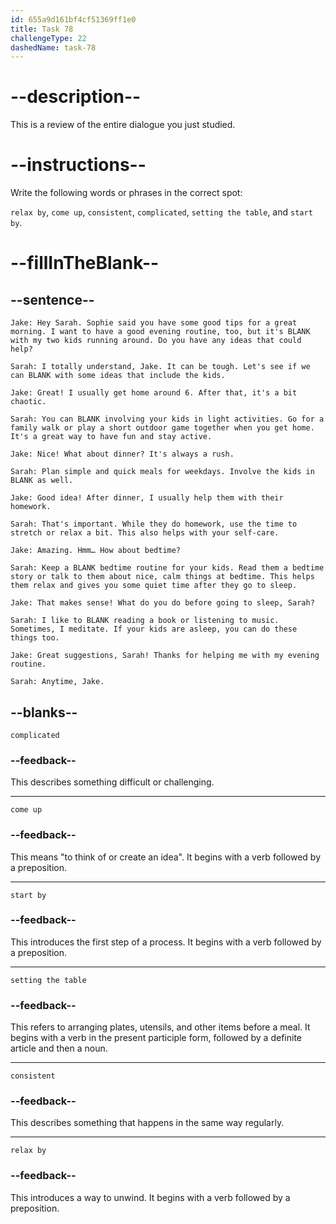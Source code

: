 ```yaml
---
id: 655a9d161bf4cf51369ff1e0
title: Task 78
challengeType: 22
dashedName: task-78
---
```

<!-- REVIEW -->

# --description--

This is a review of the entire dialogue you just studied.

# --instructions--

Write the following words or phrases in the correct spot:

`relax by`, `come up`, `consistent`, `complicated`, `setting the table`, and `start by`.

# --fillInTheBlank--

## --sentence--

`Jake: Hey Sarah. Sophie said you have some good tips for a great morning. I want to have a good evening routine, too, but it's BLANK with my two kids running around. Do you have any ideas that could help?`

`Sarah: I totally understand, Jake. It can be tough. Let's see if we can BLANK with some ideas that include the kids.`

`Jake: Great! I usually get home around 6. After that, it's a bit chaotic.`

`Sarah: You can BLANK involving your kids in light activities. Go for a family walk or play a short outdoor game together when you get home. It's a great way to have fun and stay active.`

`Jake: Nice! What about dinner? It's always a rush.`

`Sarah: Plan simple and quick meals for weekdays. Involve the kids in BLANK as well.`

`Jake: Good idea! After dinner, I usually help them with their homework.`

`Sarah: That's important. While they do homework, use the time to stretch or relax a bit. This also helps with your self-care.`

`Jake: Amazing. Hmm… How about bedtime?`

`Sarah: Keep a BLANK bedtime routine for your kids. Read them a bedtime story or talk to them about nice, calm things at bedtime. This helps them relax and gives you some quiet time after they go to sleep.`

`Jake: That makes sense! What do you do before going to sleep, Sarah?`

`Sarah: I like to BLANK reading a book or listening to music. Sometimes, I meditate. If your kids are asleep, you can do these things too.`

`Jake: Great suggestions, Sarah! Thanks for helping me with my evening routine.`

`Sarah: Anytime, Jake.`

## --blanks--

`complicated`

### --feedback--

This describes something difficult or challenging.

---

`come up`

### --feedback--

This means "to think of or create an idea". It begins with a verb followed by a preposition.

---

`start by`

### --feedback--

This introduces the first step of a process. It begins with a verb followed by a preposition.

---

`setting the table`

### --feedback--

This refers to arranging plates, utensils, and other items before a meal. It begins with a verb in the present participle form, followed by a definite article and then a noun.

---

`consistent`

### --feedback--

This describes something that happens in the same way regularly.

---

`relax by`

### --feedback--

This introduces a way to unwind. It begins with a verb followed by a preposition.
